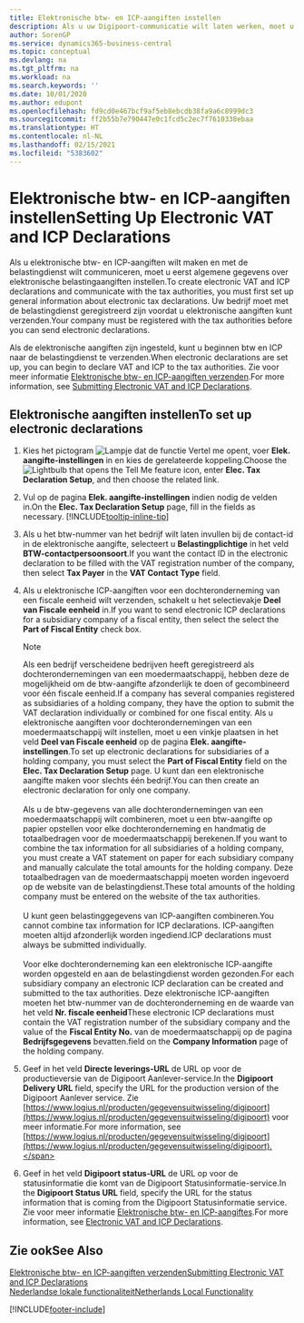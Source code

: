 ```yaml
---
title: Elektronische btw- en ICP-aangiften instellen
description: Als u uw Digipoort-communicatie wilt laten werken, moet u mogelijk uw netwerkinstellingen aanpassen. Digipoort gebruikt een veilig communicatieprotocol en vereist gebruik van TCP-poort 443.
author: SorenGP
ms.service: dynamics365-business-central
ms.topic: conceptual
ms.devlang: na
ms.tgt_pltfrm: na
ms.workload: na
ms.search.keywords: ''
ms.date: 10/01/2020
ms.author: edupont
ms.openlocfilehash: fd9cd0e467bcf9af5eb8ebcdb38fa9a6c8999dc3
ms.sourcegitcommit: ff2b55b7e790447e0c1fcd5c2ec7f7610338ebaa
ms.translationtype: HT
ms.contentlocale: nl-NL
ms.lasthandoff: 02/15/2021
ms.locfileid: "5383602"
---
```

# <a name="setting-up-electronic-vat-and-icp-declarations"></a><span data-ttu-id="63578-104">Elektronische btw- en ICP-aangiften instellen</span><span class="sxs-lookup"><span data-stu-id="63578-104">Setting Up Electronic VAT and ICP Declarations</span></span>
<span data-ttu-id="63578-105">Als u elektronische btw- en ICP-aangiften wilt maken en met de belastingdienst wilt communiceren, moet u eerst algemene gegevens over elektronische belastingaangiften instellen.</span><span class="sxs-lookup"><span data-stu-id="63578-105">To create electronic VAT and ICP declarations and communicate with the tax authorities, you must first set up general information about electronic tax declarations.</span></span> <span data-ttu-id="63578-106">Uw bedrijf moet met de belastingdienst geregistreerd zijn voordat u elektronische aangiften kunt verzenden.</span><span class="sxs-lookup"><span data-stu-id="63578-106">Your company must be registered with the tax authorities before you can send electronic declarations.</span></span>

<span data-ttu-id="63578-107">Als de elektronische aangiften zijn ingesteld, kunt u beginnen btw en ICP naar de belastingdienst te verzenden.</span><span class="sxs-lookup"><span data-stu-id="63578-107">When electronic declarations are set up, you can begin to declare VAT and ICP to the tax authorities.</span></span> <span data-ttu-id="63578-108">Zie voor meer informatie [Elektronische btw- en ICP-aangiften verzenden](electronic-vat-and-icp-declarations.md).</span><span class="sxs-lookup"><span data-stu-id="63578-108">For more information, see [Submitting Electronic VAT and ICP Declarations](electronic-vat-and-icp-declarations.md).</span></span>  

## <a name="to-set-up-electronic-declarations"></a><span data-ttu-id="63578-109">Elektronische aangiften instellen</span><span class="sxs-lookup"><span data-stu-id="63578-109">To set up electronic declarations</span></span>  

1. <span data-ttu-id="63578-110">Kies het pictogram ![Lampje dat de functie Vertel me opent](../../media/ui-search/search_small.png "Vertel me wat u wilt doen"), voer **Elek. aangifte-instellingen** in en kies de gerelateerde koppeling.</span><span class="sxs-lookup"><span data-stu-id="63578-110">Choose the ![Lightbulb that opens the Tell Me feature](../../media/ui-search/search_small.png "Tell me what you want to do") icon, enter **Elec. Tax Declaration Setup**, and then choose the related link.</span></span>  
2. <span data-ttu-id="63578-111">Vul op de pagina **Elek. aangifte-instellingen** indien nodig de velden in.</span><span class="sxs-lookup"><span data-stu-id="63578-111">On the **Elec. Tax Declaration Setup** page, fill in the fields as necessary.</span></span> [!INCLUDE[tooltip-inline-tip](../../includes/tooltip-inline-tip_md.md)]
3. <span data-ttu-id="63578-112">Als u het btw-nummer van het bedrijf wilt laten invullen bij de contact-id in de elektronische aangifte, selecteert u **Belastingplichtige** in het veld **BTW-contactpersoonsoort**.</span><span class="sxs-lookup"><span data-stu-id="63578-112">If you want the contact ID in the electronic declaration to be filled with the VAT registration number of the company, then select  **Tax Payer** in the **VAT Contact Type** field.</span></span>
4. <span data-ttu-id="63578-113">Als u elektronische ICP-aangiften voor een dochteronderneming van een fiscale eenheid wilt verzenden, schakelt u het selectievakje **Deel van Fiscale eenheid** in.</span><span class="sxs-lookup"><span data-stu-id="63578-113">If you want to send electronic ICP declarations for a subsidiary company of a fiscal entity, then select the select the **Part of Fiscal Entity** check box.</span></span>  

    > [!NOTE]  
    > <span data-ttu-id="63578-114">Als een bedrijf verscheidene bedrijven heeft geregistreerd als dochterondernemingen van een moedermaatschappij, hebben deze de mogelijkheid om de btw-aangifte afzonderlijk te doen of gecombineerd voor één fiscale eenheid.</span><span class="sxs-lookup"><span data-stu-id="63578-114">If a company has several companies registered as subsidiaries of a holding company, they have the option to submit the VAT declaration individually or combined for one fiscal entity.</span></span> <span data-ttu-id="63578-115">Als u elektronische aangiften voor dochterondernemingen van een moedermaatschappij wilt instellen, moet u een vinkje plaatsen in het veld **Deel van Fiscale eenheid** op de pagina **Elek. aangifte-instellingen**.</span><span class="sxs-lookup"><span data-stu-id="63578-115">To set up electronic declarations for subsidiaries of a holding company, you must select the **Part of Fiscal Entity** field on the **Elec. Tax Declaration Setup** page.</span></span> <span data-ttu-id="63578-116">U kunt dan een elektronische aangifte maken voor slechts één bedrijf.</span><span class="sxs-lookup"><span data-stu-id="63578-116">You can then create an electronic declaration for only one company.</span></span><br /><br />
    <span data-ttu-id="63578-117">Als u de btw-gegevens van alle dochterondernemingen van een moedermaatschappij wilt combineren, moet u een btw-aangifte op papier opstellen voor elke dochteronderneming en handmatig de totaalbedragen voor de moedermaatschappij berekenen.</span><span class="sxs-lookup"><span data-stu-id="63578-117">If you want to combine the tax information for all subsidiaries of a holding company, you must create a VAT statement on paper for each subsidiary company and manually calculate the total amounts for the holding company.</span></span> <span data-ttu-id="63578-118">Deze totaalbedragen van de moedermaatschappij moeten worden ingevoerd op de website van de belastingdienst.</span><span class="sxs-lookup"><span data-stu-id="63578-118">These total amounts of the holding company must be entered on the website of the tax authorities.</span></span><br /><br />
    <span data-ttu-id="63578-119">U kunt geen belastinggegevens van ICP-aangiften combineren.</span><span class="sxs-lookup"><span data-stu-id="63578-119">You cannot combine tax information for ICP declarations.</span></span> <span data-ttu-id="63578-120">ICP-aangiften moeten altijd afzonderlijk worden ingediend.</span><span class="sxs-lookup"><span data-stu-id="63578-120">ICP declarations must always be submitted individually.</span></span><br /><br />
    <span data-ttu-id="63578-121">Voor elke dochteronderneming kan een elektronische ICP-aangifte worden opgesteld en aan de belastingdienst worden gezonden.</span><span class="sxs-lookup"><span data-stu-id="63578-121">For each subsidiary company an electronic ICP declaration can be created and submitted to the tax authorities.</span></span> <span data-ttu-id="63578-122">Deze elektronische ICP-aangiften moeten het btw-nummer van de dochteronderneming en de waarde van het veld **Nr. fiscale eenheid**</span><span class="sxs-lookup"><span data-stu-id="63578-122">These electronic ICP declarations must contain the VAT registration number of the subsidiary company and the value of the **Fiscal Entity No.**</span></span> <span data-ttu-id="63578-123">van de moedermaatschappij op de pagina **Bedrijfsgegevens** bevatten.</span><span class="sxs-lookup"><span data-stu-id="63578-123">field on the **Company Information** page of the holding company.</span></span>

5. <span data-ttu-id="63578-124">Geef in het veld **Directe leverings-URL** de URL op voor de productieversie van de Digipoort Aanlever-service.</span><span class="sxs-lookup"><span data-stu-id="63578-124">In the **Digipoort Delivery URL** field, specify the URL for the production version of the Digipoort Aanlever service.</span></span> <span data-ttu-id="63578-125">Zie [https://www.logius.nl/producten/gegevensuitwisseling/digipoort](https://www.logius.nl/producten/gegevensuitwisseling/digipoort) voor meer informatie.</span><span class="sxs-lookup"><span data-stu-id="63578-125">For more information, see [https://www.logius.nl/producten/gegevensuitwisseling/digipoort](https://www.logius.nl/producten/gegevensuitwisseling/digipoort).</span></span>  
6. <span data-ttu-id="63578-126">Geef in het veld **Digipoort status-URL** de URL op voor de statusinformatie die komt van de Digipoort Statusinformatie-service.</span><span class="sxs-lookup"><span data-stu-id="63578-126">In the **Digipoort Status URL** field, specify the URL for the status information that is coming from the Digipoort Statusinformatie service.</span></span> <span data-ttu-id="63578-127">Zie voor meer informatie [Elektronische btw- en ICP-aangiftes](electronic-vat-and-icp-declarations.md).</span><span class="sxs-lookup"><span data-stu-id="63578-127">For more information, see [Electronic VAT and ICP Declarations](electronic-vat-and-icp-declarations.md).</span></span>

## <a name="see-also"></a><span data-ttu-id="63578-128">Zie ook</span><span class="sxs-lookup"><span data-stu-id="63578-128">See Also</span></span>  
 [<span data-ttu-id="63578-129">Elektronische btw- en ICP-aangiften verzenden</span><span class="sxs-lookup"><span data-stu-id="63578-129">Submitting Electronic VAT and ICP Declarations</span></span>](electronic-vat-and-icp-declarations.md)  
 [<span data-ttu-id="63578-130">Nederlandse lokale functionaliteit</span><span class="sxs-lookup"><span data-stu-id="63578-130">Netherlands Local Functionality</span></span>](netherlands-local-functionality.md)


[!INCLUDE[footer-include](../../includes/footer-banner.md)]